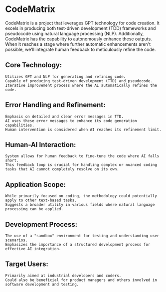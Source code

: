 # CodeMatrix

CodeMatrix is a project that leverages GPT technology for code creation. It excels in producing both test-driven development (TDD) frameworks and pseudocode using natural language processing (NLP). Additionally, CodeMatrix has the capability to autonomously enhance these outputs. When it reaches a stage where further automatic enhancements aren't possible, we'll integrate human feedback to meticulously refine the code.

## Core Technology:
    Utilizes GPT and NLP for generating and refining code.
    Capable of producing test-driven development (TTD) and pseudocode.
    Iterative improvement process where the AI automatically refines the code.

## Error Handling and Refinement:
    Emphasis on detailed and clear error messages in TTD.
    AI uses these error messages to enhance its code generation capabilities.
    Human intervention is considered when AI reaches its refinement limit.

## Human-AI Interaction:
    System allows for human feedback to fine-tune the code where AI falls short.
    This feedback loop is crucial for handling complex or nuanced coding tasks that AI cannot completely resolve on its own.

## Application Scope:
    While primarily focused on coding, the methodology could potentially apply to other text-based tasks.
    Suggests a broader utility in various fields where natural language processing can be applied.

## Development Process:
    The use of a "sandbox" environment for testing and understanding user scenarios.
    Emphasizes the importance of a structured development process for effective AI integration.

## Target Users:
    Primarily aimed at industrial developers and coders.
    Could also be beneficial for product managers and others involved in software development and testing.
